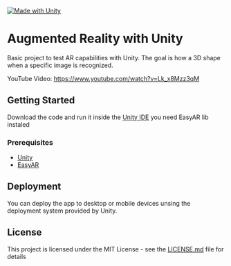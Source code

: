 [![Made with Unity](https://img.shields.io/badge/Made%20with-Unity-57b9d3.svg?style=flat&logo=unity)](https://unity3d.com)

# Augmented Reality with Unity 

Basic project to test AR capabilities with Unity. The goal is how a 3D shape when a specific image is recognized.

YouTube Video: https://www.youtube.com/watch?v=Lk_x8Mzz3qM

## Getting Started

Download the code and run it inside the [Unity IDE](https://unity.com/) you need EasyAR lib instaled

### Prerequisites

* [Unity](https://unity.com/)
* [EasyAR](https://www.easyar.com/)

## Deployment
You can deploy the app to desktop or mobile devices unsing the deployment system provided by Unity.

## License

This project is licensed under the MIT License - see the [LICENSE.md](LICENSE.md) file for details


